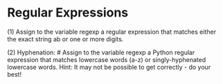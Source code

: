 # Regular Expressions

(1) Assign to the variable regexp a regular expression that matches either the exact string ab or one or more digits.

(2) Hyphenation:  # Assign to the variable regexp a Python regular expression that matches lowercase words (a-z) or singly-hyphenated lowercase words.  Hint: It may not be possible to get correctly - do your best!
